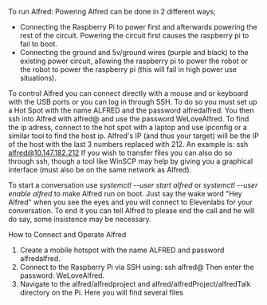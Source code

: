 To run Alfred:
Powering Alfred can be done in 2 different ways;
-	Connecting the Raspberry Pi to power first and afterwards powering the rest of the circuit. Powering the circuit first causes the raspberry pi to fail to boot.
-	Connecting the ground and 5v/ground wires (purple and black) to the existing power circuit, allowing the raspberry pi to power the robot or the robot to power the raspberry pi (this will fail in high power use situations).

To control Alfred you can connect directly with a mouse and or keyboard with the USB ports or you can log in through SSH. To do so you must set up a Hot Spot with the name ALFRED and the password alfredalfred. You then ssh into Alfred with alfred@<IP adress> and use the password WeLoveAlfred.
To find the ip adress, connect to the hot spot with a laptop and use ipconfig or a similar tool to find the host ip. Alfred's IP (and thus your target) will be the IP of the host with the last 3 numbers replaced with 212. An example is: ssh alfred@10.147.182.212
If you wish to transfer files you can also do so through ssh, though a tool like WinSCP may help by giving you a graphical interface (must also be on the same network as Alfred).

To start a conversation use _systemctl --user start alfred_ or _systemctl --user enable alfred_ to make Alfred run on boot.
Just say the wake word "Hey Alfred" when you see the eyes and you will connect to Elevenlabs for your conversation. To end it you can tell Alfred to please end the call and he will do say, some insistence may be necessary.

How to Connect and Operate Alfred
1.	Create a mobile hotspot with the name ALFRED and password alfredalfred.
2.	Connect to the Raspberry Pi via SSH using:
ssh alfred@<ip-address>
Then enter the password: WeLoveAlfred.
3.	Navigate to the alfred/alfredproject and alfred/alfredProject/alfredTalk directory on the Pi. Here you will find several files
